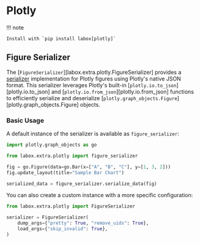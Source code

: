 # Plotly

!!! note

    Install with `pip install labox[plotly]`

## Figure Serializer

The [`FigureSerializer`][labox.extra.plotly.FigureSerializer] provides a
[serializer](../concepts/serializers.md) implementation for Plotly figures using
Plotly's native JSON format. This serializer leverages Plotly's built-in
[`plotly.io.to_json`][plotly.io.to_json] and
[`plotly.io.from_json`][plotly.io.from_json] functions to efficiently serialize and
deserialize [`plotly.graph_objects.Figure`][plotly.graph_objects.Figure] objects.

### Basic Usage

A default instance of the serializer is available as `figure_serializer`:

```python
import plotly.graph_objects as go

from labox.extra.plotly import figure_serializer

fig = go.Figure(data=go.Bar(x=["A", "B", "C"], y=[1, 3, 2]))
fig.update_layout(title="Sample Bar Chart")

serialized_data = figure_serializer.serialize_data(fig)
```

You can also create a custom instance with a more specific configuration:

```python
from labox.extra.plotly import FigureSerializer

serializer = FigureSerializer(
    dump_args={"pretty": True, "remove_uids": True},
    load_args={"skip_invalid": True},
)
```
